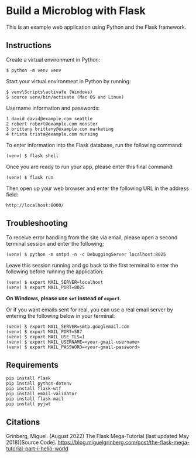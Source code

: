 # Build a Microblog with Flask

This is an example web application using Python and the Flask framework.

## Instructions

Create a virtual environment in Python:

```
$ python -m venv venv
```

Start your virtual environment in Python by running:

```
$ venv\Scripts\activate (Windows)
$ source venv/bin/activate (Mac OS and Linux)
```

Username information and passwords:
```
1 david david@example.com seattle
2 robert robert@example.com monster
3 brittany brittany@example.com marketing
4 trista trista@example.com nursing
```

To enter information into the Flask database, run the following command:
```
(venv) $ flask shell
```

Once you are ready to run your app, please enter this final command:
```
(venv) $ flask run
```

Then open up your web browser and enter the following URL in the address field:
```
http://localhost:8000/
```

## Troubleshooting

To receive error handling from the site via email, please open a second terminal session and enter the following;
```
(venv) $ python -m smtpd -n -c DebuggingServer localhost:8025
```

Leave this session running and go back to the first terminal to enter the following before running the application:
```
(venv) $ export MAIL_SERVER=localhost
(venv) $ export MAIL_PORT=8025
```
<b>On Windows, please use ```set``` instead of ```export```.</b>

Or if you want emails sent for real, you can use a real email server by entering the following below in your terminal:
```
(venv) $ export MAIL_SERVER=smtp.googlemail.com
(venv) $ export MAIL_PORT=587
(venv) $ export MAIL_USE_TLS=1
(venv) $ export MAIL_USERNAME=<your-gmail-username>
(venv) $ export MAIL_PASSWORD=<your-gmail-password>
```

## Requirements
```
pip install flask
pip install python-dotenv
pip install flask-wtf
pip install email-validator
pip install flask-mail
pip install pyjwt
```

## Citations
Grinberg, Miguel. (August 2022) The Flask Mega-Tutorial (last updated May 2018)[Source Code]. https://blog.miguelgrinberg.com/post/the-flask-mega-tutorial-part-i-hello-world
